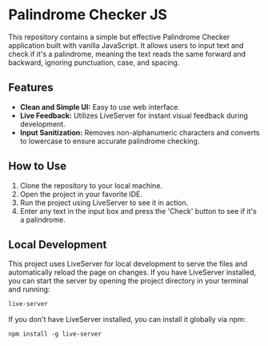 # Palindrome Checker JS

This repository contains a simple but effective Palindrome Checker application built with vanilla JavaScript. It allows users to input text and check if it's a palindrome, meaning the text reads the same forward and backward, ignoring punctuation, case, and spacing.

## Features

- **Clean and Simple UI:** Easy to use web interface.
- **Live Feedback:** Utilizes LiveServer for instant visual feedback during development.
- **Input Sanitization:** Removes non-alphanumeric characters and converts to lowercase to ensure accurate palindrome checking.

## How to Use

1. Clone the repository to your local machine.
2. Open the project in your favorite IDE.
3. Run the project using LiveServer to see it in action.
4. Enter any text in the input box and press the 'Check' button to see if it's a palindrome.

## Local Development

This project uses LiveServer for local development to serve the files and automatically reload the page on changes. If you have LiveServer installed, you can start the server by opening the project directory in your terminal and running:

```bash
live-server
```

If you don't have LiveServer installed, you can install it globally via npm:

```
npm install -g live-server
```
